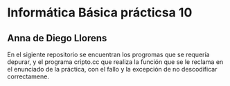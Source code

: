 # Informática Básica prácticsa 10
## Anna de Diego Llorens

En el sigiente repositorio se encuentran los progromas que se requería depurar, y el programa cripto.cc que realiza la función que se le reclama en el enunciado de la práctica,
con el fallo y la excepción de no descodificar correctamene.


